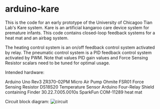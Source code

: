 # arduino-kare
This is the code for an early prototype of the University of Chicagoo Tian Lab's Kare system. Kare is an artificial kangaroo care device system for premature infants. This code contains closed-loop feedback systems for a heat mat and an airbag system.

The heating control system is an on/off feedback control system activated by relay. The pneumatic control system is a PID feedback control system activated by PWM. Note that values PID gain values and Force Sensing Resistor scalars need to be tuned for optimal usage.

Intended hardware:

Arduino Uno Rev3
ZR370-02PM Micro Air Pump 
Ohmite FSR01 Force Sensing Resistor
DS18S20 Temperature Sensor
Arduino Four-Relay Shield containing Finder 30.22.7.005.0010s
SparkFun COM-11289 heat mat

Circuit block diagram:
![circuit](https://github.com/cbcui/arduino-kare/assets/80178830/198d3aef-8cce-46f1-b46a-41f09ef47db5)
